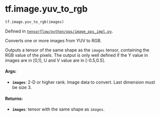 <div itemscope itemtype="http://developers.google.com/ReferenceObject">
<meta itemprop="name" content="tf.image.yuv_to_rgb" />
<meta itemprop="path" content="Stable" />
</div>

# tf.image.yuv_to_rgb

``` python
tf.image.yuv_to_rgb(images)
```



Defined in [`tensorflow/python/ops/image_ops_impl.py`](https://www.tensorflow.org/code/tensorflow/python/ops/image_ops_impl.py).

Converts one or more images from YUV to RGB.

Outputs a tensor of the same shape as the `images` tensor, containing the RGB
value of the pixels.
The output is only well defined if the Y value in images are in [0,1],
U and V value are in [-0.5,0.5].

#### Args:

* <b>`images`</b>: 2-D or higher rank. Image data to convert. Last dimension must be
  size 3.


#### Returns:

* <b>`images`</b>: tensor with the same shape as `images`.